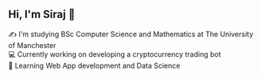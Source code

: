 
## Hi, I'm Siraj 👋
  
✍️ I'm studying BSc Computer Science and Mathematics at The University of Manchester<br>
💻 Currently working on developing a cryptocurrency trading bot<br>
🌱 Learning Web App development and Data Science
